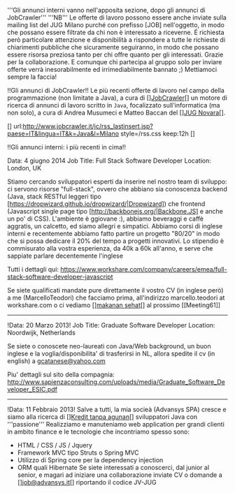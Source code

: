 '''Gli annunci interni vanno nell'apposita sezione, dopo gli annunci di JobCrawler'''
'''NB''' Le offerte di lavoro possono essere anche inviate sulla mailing list del JUG Milano purché con prefisso [JOB] nell'oggetto, in modo che possano essere filtrate da chi non è interessato a riceverne. É richiesta però particolare attenzione e disponibilità a rispondere a tutte le richieste di chiarimenti pubbliche che sicuramente seguiranno, in modo che possano essere risorsa preziosa tanto per chi offre quanto per gli interessati. Grazie per la collaborazione. E comunque chi partecipa al gruppo solo per inviare offerte verrà inesorabilmente ed irrimediabilmente bannato ;) Mettiamoci sempre la faccia!

!!Gli annunci di JobCrawler!!
Le più recenti offerte di lavoro nel campo della programmazione (non limitate a Java), a cura di [<html>]<a href="http://www.jobcrawler.it" title="link esterno a JobCrawler.it" target="_new">JobCrawler</a>[</html>] un motore di ricerca di annunci di lavoro scritto in `Java`, focalizzato sull'informatica (ma non solo), a cura di Andrea Musumeci e Matteo Baccan del [<html>]<a href="http://www.javalab.it/javalab/index.jsp?action=goTo&pagina=jugno" title="link esterno a JUG Novara">JUG Novara</a>[</html>].

[<rss>]
url:http://www.jobcrawler.it/jc/rss_lastinsert.jsp?paese=IT&lingua=IT&k=Java&l=Milano
style=/rss.css
keep:12h
[</rss>]

!!Gli annunci interni: i più recenti in cima!!

Data: 4 giugno 2014
Job Title: Full Stack Software Developer
Location: London, UK 

Stiamo cercando sviluppatori esperti da inserire nel nostro team di sviluppo: ci servono risorse "full-stack", ovvero che abbiano sia conoscenza backend (Java, stack RESTful leggeri tipo [https://dropwizard.github.io/dropwizard/|Dropwizard]) che frontend (Javascript single page tipo [http://backbonejs.org/|Backbone.JS] e anche un po' di CSS).
L'ambiente è ggiovane :), abbiamo beveraggi e caffè aggratis, un calcetto, ed siamo allegri e simpatici. Abbiamo corsi di inglese interni e recentemente abbiamo fatto partire un progetto "80/20" in modo che si possa dedicare il 20% del tempo a progetti innovativi. Lo stipendio è commisurato alla vostra esperienza, da 40k a 60k all'anno, e serve che sappiate parlare decentemente l'inglese

Tutti i dettagli qui: https://www.workshare.com/company/careers/emea/full-stack-software-developer-javascript

Se siete qualificati mandate pure direttamente il vostro CV (in inglese però) a me (MarcelloTeodori) che facciamo prima, all'indirizzo marcello.teodori at workshare.com o ci vediamo [<html>]<a href="http://www.carasehat.co.id">makanan sehat</a>[</html>] al prossimo [[Meeting61]]

----
!Data: 20 Marzo 2013!
Job Title: Graduate Software Developer
Location: Noordwijk, Netherlands 

Se siete o conoscete neo-laureati con Java/Web background, un buon inglese e la voglia/disponibilita' di trasferirsi in NL, 
allora spedite il cv (in english) a gcatanese@yahoo.com

Piu' dettagli sul sito della compagnia:
http://www.sapienzaconsulting.com/uploads/media/Graduate_Software_Developer_ESIC.pdf

----
!Data: 11 Febbraio 2013!
Salve a tutti, la mia socieà (Advansys SPA) cresce e siamo alla ricerca di [<html>]<a href="https://www.kreditaja.com/blog/memanfaatkan-pinjaman-tanpa-agunan-secara-efektif">Kredit tanpa agunan</a>[</html>] sviluppatori Java con '''passione'''
Realizziamo e manuteniamo web application per grandi clienti in ambito finance e le tecnologie che incontriamo spesso sono:
- HTML / CSS / JS / Jquery
- Framework MVC tipo Struts o Spring MVC
- Utilizzo di Spring core per la dependency injection
- ORM quali Hibernate
Se siete interessati a conoscerci, dal junior al senior, e magari ad iniziare una collaborazione inviate CV o domande a
[<html>]job@advansys.it[</html>] riportando il codice JV-JUG
